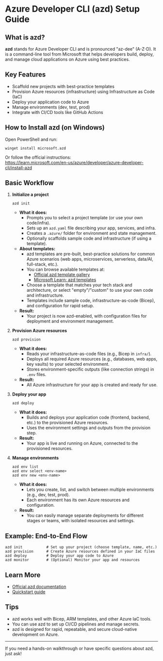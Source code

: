 # Azure Developer CLI (azd) Setup Guide

## What is azd?
**azd** stands for Azure Developer CLI and is pronounced "az-dee" (A-Z-D). It is a command-line tool from Microsoft that helps developers build, deploy, and manage cloud applications on Azure using best practices.

## Key Features
- Scaffold new projects with best-practice templates
- Provision Azure resources (infrastructure) using Infrastructure as Code (IaC)
- Deploy your application code to Azure
- Manage environments (dev, test, prod)
- Integrate with CI/CD tools like GitHub Actions

## How to Install azd (on Windows)
Open PowerShell and run:
```pwsh
winget install microsoft.azd
```
Or follow the official instructions:  
https://learn.microsoft.com/en-us/azure/developer/azure-developer-cli/install-azd

## Basic Workflow
1. **Initialize a project**
   ```pwsh
   azd init
   ```
   - **What it does:**
     - Prompts you to select a project template (or use your own code/infra).
     - Sets up an `azd.yaml` file describing your app, services, and infra.
     - Creates a `.azure/` folder for environment and state management.
     - Optionally scaffolds sample code and infrastructure (if using a template).
   - **About templates:**
     - azd templates are pre-built, best-practice solutions for common Azure scenarios (web apps, microservices, serverless, data/AI, full-stack, etc.).
     - You can browse available templates at:
       - [Official azd template gallery](https://azure.github.io/azure-dev/)
       - [Microsoft Learn: azd templates](https://learn.microsoft.com/en-us/azure/developer/azure-developer-cli/templates)
     - Choose a template that matches your tech stack and architecture, or select "empty"/"custom" to use your own code and infrastructure.
     - Templates include sample code, infrastructure-as-code (Bicep), and configuration for rapid setup.
   - **Result:**
     - Your project is now azd-enabled, with configuration files for deployment and environment management.

2. **Provision Azure resources**
   ```pwsh
   azd provision
   ```
   - **What it does:**
     - Reads your infrastructure-as-code files (e.g., Bicep in `infra/`).
     - Deploys all required Azure resources (e.g., databases, web apps, key vaults) to your selected environment.
     - Stores environment-specific outputs (like connection strings) in `.env` files.
   - **Result:**
     - All Azure infrastructure for your app is created and ready for use.

3. **Deploy your app**
   ```pwsh
   azd deploy
   ```
   - **What it does:**
     - Builds and deploys your application code (frontend, backend, etc.) to the provisioned Azure resources.
     - Uses the environment settings and outputs from the provision step.
   - **Result:**
     - Your app is live and running on Azure, connected to the provisioned resources.

4. **Manage environments**
   ```pwsh
   azd env list
   azd env select <env-name>
   azd env new <env-name>
   ```
   - **What it does:**
     - Lets you create, list, and switch between multiple environments (e.g., dev, test, prod).
     - Each environment has its own Azure resources and configuration.
   - **Result:**
     - You can easily manage separate deployments for different stages or teams, with isolated resources and settings.

## Example: End-to-End Flow
```pwsh
azd init           # Set up your project (choose template, name, etc.)
azd provision      # Create Azure resources defined in your IaC files
azd deploy         # Deploy your app code to Azure
azd monitor        # (Optional) Monitor your app and resources
```

## Learn More
- [Official azd documentation](https://learn.microsoft.com/en-us/azure/developer/azure-developer-cli/)
- [Quickstart guide](https://learn.microsoft.com/en-us/azure/developer/azure-developer-cli/get-started)

## Tips
- azd works well with Bicep, ARM templates, and other Azure IaC tools.
- You can use azd to set up CI/CD pipelines and manage secrets.
- azd is designed for rapid, repeatable, and secure cloud-native development on Azure.

---

If you need a hands-on walkthrough or have specific questions about azd, just ask!
